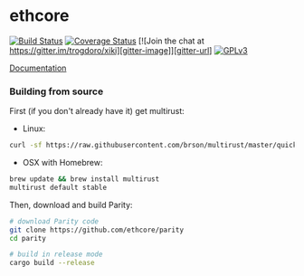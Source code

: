 # ethcore

[![Build Status][travis-image]][travis-url] [![Coverage Status][coveralls-image]][coveralls-url] [![Join the chat at https://gitter.im/trogdoro/xiki][gitter-image]][gitter-url] [![GPLv3][license-image]][license-url]

[travis-image]: https://travis-ci.org/ethcore/parity.svg?branch=master
[travis-url]: https://travis-ci.org/ethcore/parity
[coveralls-image]: https://coveralls.io/repos/github/ethcore/parity/badge.svg?branch=master
[coveralls-url]: https://coveralls.io/github/ethcore/parity?branch=master
[gitter-image]: https://badges.gitter.im/Join%20Chat.svg
[gitter-url]: https://gitter.im/ethcore/parity?utm_source=badge&utm_medium=badge&utm_campaign=pr-badge&utm_content=badge
[license-image]: https://img.shields.io/badge/license-GPL%20v3-green.svg
[license-url]: http://www.gnu.org/licenses/gpl-3.0.en.html

[Documentation](http://ethcore.github.io/parity/ethcore/index.html)

### Building from source

First (if you don't already have it) get multirust:

- Linux:
```bash
curl -sf https://raw.githubusercontent.com/brson/multirust/master/quick-install.sh | sh
```

- OSX with Homebrew:
```bash
brew update && brew install multirust
multirust default stable
```

Then, download and build Parity:

```bash
# download Parity code
git clone https://github.com/ethcore/parity
cd parity

# build in release mode
cargo build --release
```
